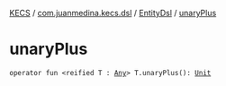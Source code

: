 [KECS](../../index.md) / [com.juanmedina.kecs.dsl](../index.md) / [EntityDsl](index.md) / [unaryPlus](./unary-plus.md)

# unaryPlus

`operator fun <reified T : `[`Any`](https://kotlinlang.org/api/latest/jvm/stdlib/kotlin/-any/index.html)`> T.unaryPlus(): `[`Unit`](https://kotlinlang.org/api/latest/jvm/stdlib/kotlin/-unit/index.html)